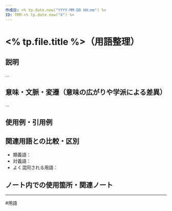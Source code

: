 ```yaml
---
作成日: <% tp.date.now("YYYY-MM-DD HH:mm") %>
ID: TRM-<% tp.date.now("X") %>
---
```


# <% tp.file.title %>（用語整理）

## 説明

...

## 意味・文脈・変遷（意味の広がりや学派による差異）

...

## 使用例・引用例



## 関連用語との比較・区別

- 類義語：
- 対義語：
- よく混同される用語：

## ノート内での使用箇所・関連ノート


---
#用語 
